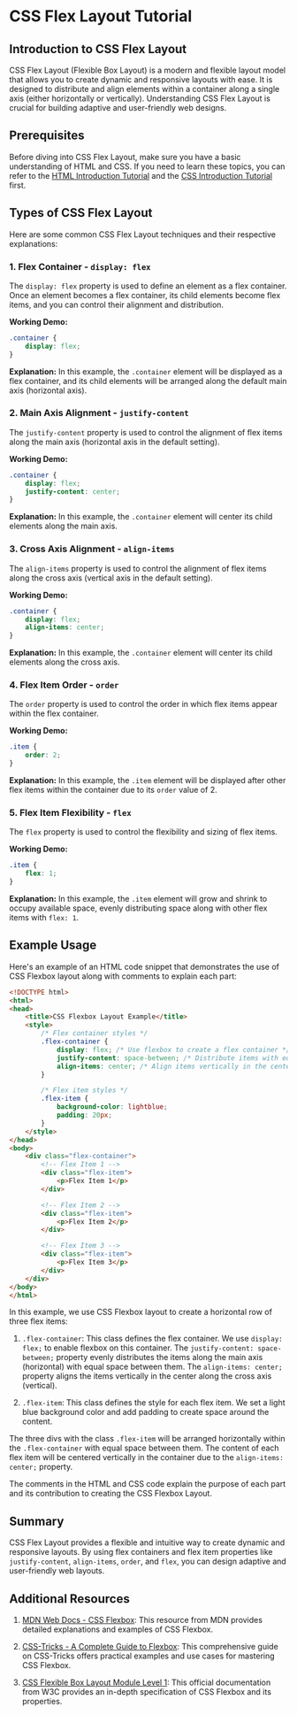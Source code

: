# CSS Flex Layout Tutorial

## Introduction to CSS Flex Layout

CSS Flex Layout (Flexible Box Layout) is a modern and flexible layout model that allows you to create dynamic and responsive layouts with ease. It is designed to distribute and align elements within a container along a single axis (either horizontally or vertically). Understanding CSS Flex Layout is crucial for building adaptive and user-friendly web designs.

## Prerequisites

Before diving into CSS Flex Layout, make sure you have a basic understanding of HTML and CSS. If you need to learn these topics, you can refer to the [HTML Introduction Tutorial](https://example.com/html-introduction) and the [CSS Introduction Tutorial](https://example.com/css-introduction) first.

## Types of CSS Flex Layout

Here are some common CSS Flex Layout techniques and their respective explanations:

### 1. Flex Container - `display: flex`

The `display: flex` property is used to define an element as a flex container. Once an element becomes a flex container, its child elements become flex items, and you can control their alignment and distribution.

**Working Demo:**
```css
.container {
    display: flex;
}
```

**Explanation:**
In this example, the `.container` element will be displayed as a flex container, and its child elements will be arranged along the default main axis (horizontal axis).

### 2. Main Axis Alignment - `justify-content`

The `justify-content` property is used to control the alignment of flex items along the main axis (horizontal axis in the default setting).

**Working Demo:**
```css
.container {
    display: flex;
    justify-content: center;
}
```

**Explanation:**
In this example, the `.container` element will center its child elements along the main axis.

### 3. Cross Axis Alignment - `align-items`

The `align-items` property is used to control the alignment of flex items along the cross axis (vertical axis in the default setting).

**Working Demo:**
```css
.container {
    display: flex;
    align-items: center;
}
```

**Explanation:**
In this example, the `.container` element will center its child elements along the cross axis.

### 4. Flex Item Order - `order`

The `order` property is used to control the order in which flex items appear within the flex container.

**Working Demo:**
```css
.item {
    order: 2;
}
```

**Explanation:**
In this example, the `.item` element will be displayed after other flex items within the container due to its `order` value of 2.

### 5. Flex Item Flexibility - `flex`

The `flex` property is used to control the flexibility and sizing of flex items.

**Working Demo:**
```css
.item {
    flex: 1;
}
```

**Explanation:**
In this example, the `.item` element will grow and shrink to occupy available space, evenly distributing space along with other flex items with `flex: 1`.

## Example Usage
 Here's an example of an HTML code snippet that demonstrates the use of CSS Flexbox layout along with comments to explain each part:

```html
<!DOCTYPE html>
<html>
<head>
    <title>CSS Flexbox Layout Example</title>
    <style>
        /* Flex container styles */
        .flex-container {
            display: flex; /* Use flexbox to create a flex container */
            justify-content: space-between; /* Distribute items with equal space between them */
            align-items: center; /* Align items vertically in the center */
        }

        /* Flex item styles */
        .flex-item {
            background-color: lightblue;
            padding: 20px;
        }
    </style>
</head>
<body>
    <div class="flex-container">
        <!-- Flex Item 1 -->
        <div class="flex-item">
            <p>Flex Item 1</p>
        </div>

        <!-- Flex Item 2 -->
        <div class="flex-item">
            <p>Flex Item 2</p>
        </div>

        <!-- Flex Item 3 -->
        <div class="flex-item">
            <p>Flex Item 3</p>
        </div>
    </div>
</body>
</html>
```

In this example, we use CSS Flexbox layout to create a horizontal row of three flex items:

1. `.flex-container`: This class defines the flex container. We use `display: flex;` to enable flexbox on this container. The `justify-content: space-between;` property evenly distributes the items along the main axis (horizontal) with equal space between them. The `align-items: center;` property aligns the items vertically in the center along the cross axis (vertical).

2. `.flex-item`: This class defines the style for each flex item. We set a light blue background color and add padding to create space around the content.

The three divs with the class `.flex-item` will be arranged horizontally within the `.flex-container` with equal space between them. The content of each flex item will be centered vertically in the container due to the `align-items: center;` property.

The comments in the HTML and CSS code explain the purpose of each part and its contribution to creating the CSS Flexbox Layout.
## Summary

CSS Flex Layout provides a flexible and intuitive way to create dynamic and responsive layouts. By using flex containers and flex item properties like `justify-content`, `align-items`, `order`, and `flex`, you can design adaptive and user-friendly web layouts.

## Additional Resources

1. [MDN Web Docs - CSS Flexbox](https://developer.mozilla.org/en-US/docs/Web/CSS/CSS_Flexible_Box_Layout): This resource from MDN provides detailed explanations and examples of CSS Flexbox.

2. [CSS-Tricks - A Complete Guide to Flexbox](https://css-tricks.com/snippets/css/a-guide-to-flexbox/): This comprehensive guide on CSS-Tricks offers practical examples and use cases for mastering CSS Flexbox.

3. [CSS Flexible Box Layout Module Level 1](https://www.w3.org/TR/css-flexbox-1/): This official documentation from W3C provides an in-depth specification of CSS Flexbox and its properties.